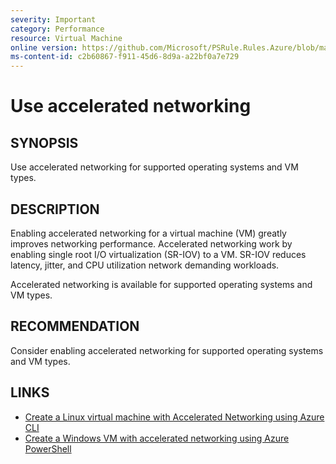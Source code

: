 ```yaml
---
severity: Important
category: Performance
resource: Virtual Machine
online version: https://github.com/Microsoft/PSRule.Rules.Azure/blob/master/docs/rules/en/Azure.VM.AcceleratedNetworking.md
ms-content-id: c2b60867-f911-45d6-8d9a-a22bf0a7e729
---
```


# Use accelerated networking

## SYNOPSIS

Use accelerated networking for supported operating systems and VM types.

## DESCRIPTION

Enabling accelerated networking for a virtual machine (VM) greatly improves networking performance.
Accelerated networking work by enabling single root I/O virtualization (SR-IOV) to a VM.
SR-IOV reduces latency, jitter, and CPU utilization network demanding workloads.

Accelerated networking is available for supported operating systems and VM types.

## RECOMMENDATION

Consider enabling accelerated networking for supported operating systems and VM types.

## LINKS

- [Create a Linux virtual machine with Accelerated Networking using Azure CLI](https://docs.microsoft.com/en-us/azure/virtual-network/create-vm-accelerated-networking-cli)
- [Create a Windows VM with accelerated networking using Azure PowerShell](https://docs.microsoft.com/en-us/azure/virtual-network/create-vm-accelerated-networking-powershell)
